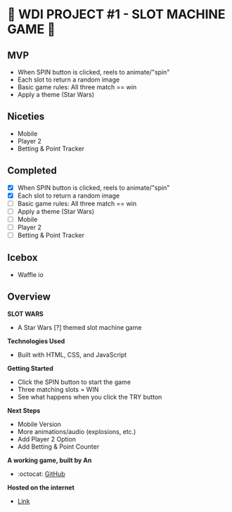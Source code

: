 # :slot_machine: WDI PROJECT #1 - SLOT MACHINE GAME :slot_machine:

## MVP 
- When SPIN button is clicked, reels to animate/"spin"
- Each slot to return a random image
- Basic game rules: All three match == win 
- Apply a theme (Star Wars)

## Niceties
- Mobile
- Player 2
- Betting & Point Tracker

## Completed
- [x] When SPIN button is clicked, reels to animate/"spin"
- [x] Each slot to return a random image
- [ ] Basic game rules: All three match == win 
- [ ] Apply a theme (Star Wars)
- [ ] Mobile
- [ ] Player 2
- [ ] Betting & Point Tracker

## Icebox
- Waffle io 

## Overview

**SLOT WARS**
- A Star Wars [?] themed slot machine game

**Technologies Used**
- Built with HTML, CSS, and JavaScript

**Getting Started** 
- Click the SPIN button to start the game
- Three matching slots = WIN
- See what happens when you click the TRY button

**Next Steps**
- Mobile Version
- More animations/audio (explosions, etc.)
- Add Player 2 Option
- Add Betting & Point Counter

**A working game, built by An**
- :octocat: [GitHub](http://github.com/SecretAgentAn)

**Hosted on the internet**
- [Link](http://)





